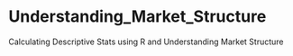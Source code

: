 # Understanding_Market_Structure
Calculating Descriptive Stats using R and Understanding Market Structure
